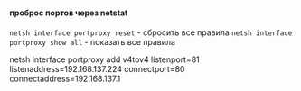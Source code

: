 
 #### проброс портов через netstat
 
 
 `netsh interface portproxy reset`    - сбросить все правила 
 `netsh interface portproxy show all` - показать все правила 
 
 netsh interface portproxy add v4tov4 listenport=81 listenaddress=192.168.137.224 connectport=80 connectaddress=192.168.137.1
 